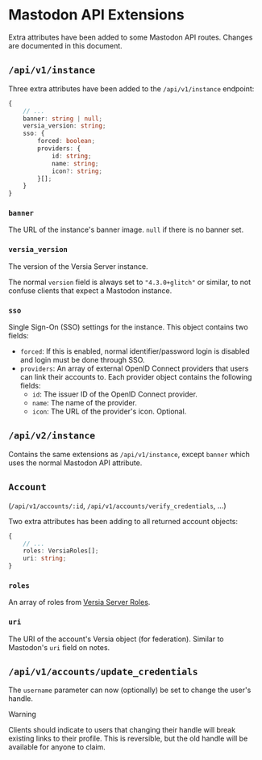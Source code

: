 # Mastodon API Extensions

Extra attributes have been added to some Mastodon API routes. Changes are documented in this document.

## `/api/v1/instance`

Three extra attributes have been added to the `/api/v1/instance` endpoint:

```ts
{
    // ...
    banner: string | null;
    versia_version: string;
    sso: {
        forced: boolean;
        providers: {
            id: string;
            name: string;
            icon?: string;
        }[];
    }
}
```

### `banner`

The URL of the instance's banner image. `null` if there is no banner set.

### `versia_version`

The version of the Versia Server instance.

The normal `version` field is always set to `"4.3.0+glitch"` or similar, to not confuse clients that expect a Mastodon instance.

### `sso`

Single Sign-On (SSO) settings for the instance. This object contains two fields:

- `forced`: If this is enabled, normal identifier/password login is disabled and login must be done through SSO.
- `providers`: An array of external OpenID Connect providers that users can link their accounts to. Each provider object contains the following fields:
  - `id`: The issuer ID of the OpenID Connect provider.
  - `name`: The name of the provider.
  - `icon`: The URL of the provider's icon. Optional.

## `/api/v2/instance`

Contains the same extensions as `/api/v1/instance`, except `banner` which uses the normal Mastodon API attribute.

## `Account`

(`/api/v1/accounts/:id`, `/api/v1/accounts/verify_credentials`, ...)

Two extra attributes has been adding to all returned account objects:

```ts
{
    // ...
    roles: VersiaRoles[];
    uri: string;
}
```

### `roles`

An array of roles from [Versia Server Roles](./roles.md).

### `uri`

The URI of the account's Versia object (for federation). Similar to Mastodon's `uri` field on notes.

## `/api/v1/accounts/update_credentials`

The `username` parameter can now (optionally) be set to change the user's handle.

> [!WARNING]
> Clients should indicate to users that changing their handle will break existing links to their profile. This is reversible, but the old handle will be available for anyone to claim.